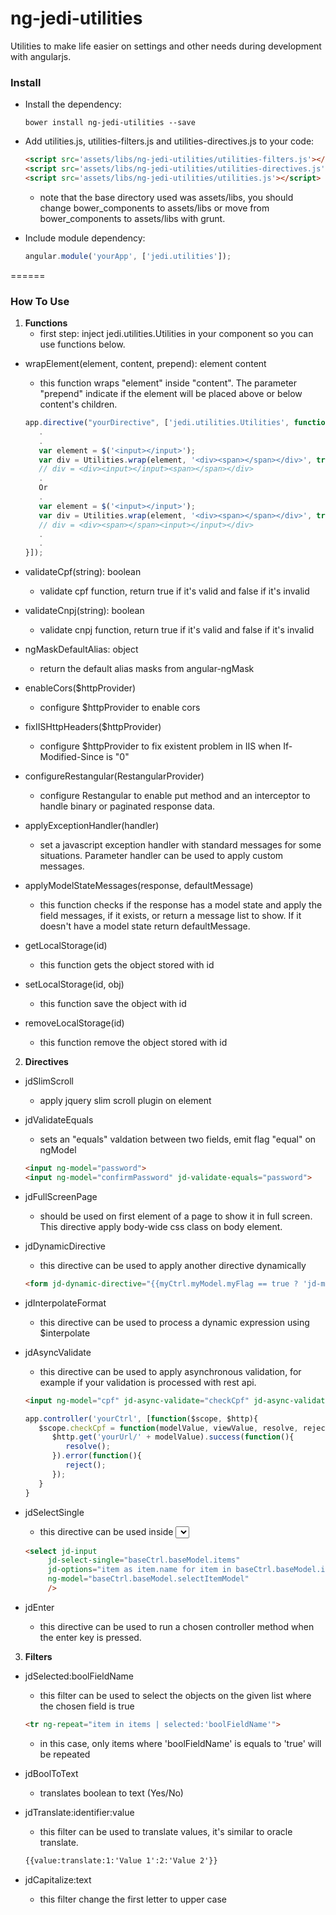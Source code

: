 # ng-jedi-utilities
Utilities to make life easier on settings and other needs during development with angularjs.

### Install

* Install the dependency:

   ```shell
   bower install ng-jedi-utilities --save
   ```
* Add utilities.js, utilities-filters.js and utilities-directives.js to your code:

   ```html
   <script src='assets/libs/ng-jedi-utilities/utilities-filters.js'></script>
   <script src='assets/libs/ng-jedi-utilities/utilities-directives.js'></script>
   <script src='assets/libs/ng-jedi-utilities/utilities.js'></script>
   ```
   - note that the base directory used was assets/libs, you should change bower_components to assets/libs or move from bower_components to assets/libs with grunt.
* Include module dependency:

   ```javascript
   angular.module('yourApp', ['jedi.utilities']);
   ```
======

### How To Use

1. **Functions**
   - first step: inject jedi.utilities.Utilities in your component so you can use functions below.

* wrapElement(element, content, prepend): element content
   - this function wraps "element" inside "content". The parameter "prepend" indicate if the element will be placed above or below content's children.
   
   ```javascript
   app.directive("yourDirective", ['jedi.utilities.Utilities', function (Utilities) {
      .
      .
      var element = $('<input></input>');
	  var div = Utilities.wrap(element, '<div><span></span></div>', true);
	  // div = <div><input></input><span></span></div>
	  .
	  Or
	  .
      var element = $('<input></input>');
	  var div = Utilities.wrap(element, '<div><span></span></div>', true);
	  // div = <div><span></span><input></input></div>
      .
      .
   }]);
   ```
* validateCpf(string): boolean
   - validate cpf function, return true if it's valid and false if it's invalid

* validateCnpj(string): boolean
   - validate cnpj function, return true if it's valid and false if it's invalid

* ngMaskDefaultAlias: object
   - return the default alias masks from angular-ngMask

* enableCors($httpProvider)
   - configure $httpProvider to enable cors

* fixIISHttpHeaders($httpProvider)
   - configure $httpProvider to fix existent problem in IIS when If-Modified-Since is "0"

* configureRestangular(RestangularProvider)
   - configure Restangular to enable put method and an interceptor to handle binary or paginated response data.

* applyExceptionHandler(handler)
   - set a javascript exception handler with standard messages for some situations. Parameter handler can be used to apply custom messages.

* applyModelStateMessages(response, defaultMessage)
   - this function checks if the response has a model state and apply the field messages, if it exists, or return a message list to show. If it doesn't have a model state return defaultMessage.

* getLocalStorage(id)
   - this function gets the object stored with id

* setLocalStorage(id, obj)
   - this function save the object with id

* removeLocalStorage(id)
   - this function remove the object stored with id

2. **Directives**

* jdSlimScroll
   - apply jquery slim scroll plugin on element

* jdValidateEquals
   - sets an "equals" valdation between two fields, emit flag "equal" on ngModel
   ```html
   <input ng-model="password">
   <input ng-model="confirmPassword" jd-validate-equals="password">
   ```
* jdFullScreenPage
   - should be used on first element of a page to show it in full screen. This directive apply body-wide css class on body element.

* jdDynamicDirective
   - this directive can be used to apply another directive dynamically
   ```html
   <form jd-dynamic-directive="{{myCtrl.myModel.myFlag == true ? 'jd-modal' : 'jd-panel|ng-controller=myCtrl'}}"...
   ```
* jdInterpolateFormat
   - this directive can be used to process a dynamic expression using $interpolate

* jdAsyncValidate
   - this directive can be used to apply asynchronous validation, for example if your validation is processed with rest api.
   ```html
   <input ng-model="cpf" jd-async-validate="checkCpf" jd-async-validate-message="CPF already used by another user">
   ```
   ```javascript
   app.controller('yourCtrl', [function($scope, $http){
      $scope.checkCpf = function(modelValue, viewValue, resolve, reject) {
         $http.get('yourUrl/' + modelValue).success(function(){
            resolve();
		 }).error(function(){
            reject();
		 });
	  }
   }
   ``` 
   
* jdSelectSingle
   - this directive can be used inside <select/> tag to auto-select the first item in collections that only have a single item. (require ngModel)
   ```html
   <select jd-input 
		jd-select-single="baseCtrl.baseModel.items" 
		jd-options="item as item.name for item in baseCtrl.baseModel.items"
		ng-model="baseCtrl.baseModel.selectItemModel" 
		/>
   ```
  
* jdEnter
   - this directive can be used to run a chosen controller method when the enter key is pressed.

3. **Filters**

* jdSelected:boolFieldName
   - this filter can be used to select the objects on the given list where the chosen field is true
   ```html
   <tr ng-repeat="item in items | selected:'boolFieldName'">
   ```
   - in this case, only items where 'boolFieldName' is equals to 'true' will be repeated

* jdBoolToText
   - translates boolean to text (Yes/No)

* jdTranslate:identifier:value
   - this filter can be used to translate values, it's similar to oracle translate.
   ```html
   {{value:translate:1:'Value 1':2:'Value 2'}}
   ```
* jdCapitalize:text
   - this filter change the first letter to upper case